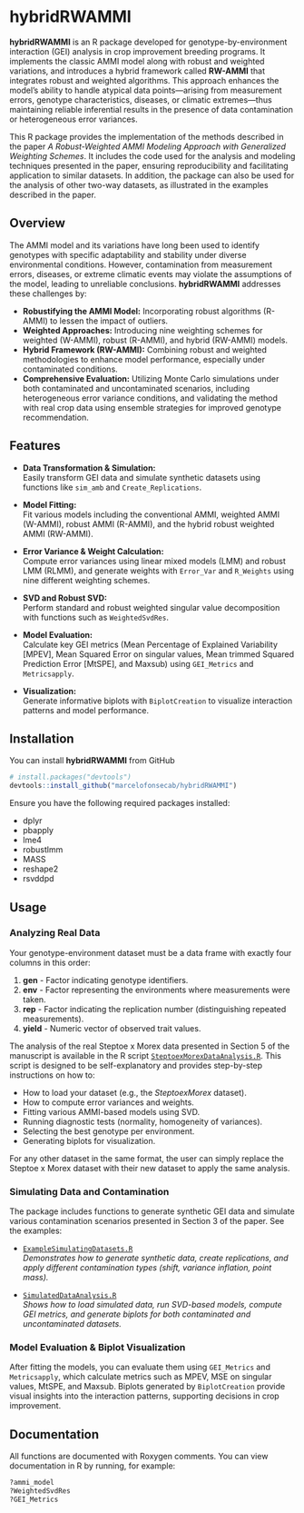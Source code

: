 # hybridRWAMMI

**hybridRWAMMI** is an R package developed for genotype-by-environment interaction (GEI) analysis in crop improvement breeding programs. It implements the classic AMMI model along with robust and weighted variations, and introduces a hybrid framework called **RW-AMMI** that integrates robust and weighted algorithms. This approach enhances the model’s ability to handle atypical data points—arising from measurement errors, genotype characteristics, diseases, or climatic extremes—thus maintaining reliable inferential results in the presence of data contamination or heterogeneous error variances.

This R package provides the implementation of the methods described in the paper *A Robust-Weighted AMMI Modeling Approach with Generalized Weighting Schemes*. It includes the code used for the analysis and modeling techniques presented in the paper, ensuring reproducibility and facilitating application to similar datasets. In addition, the package can also be used for the analysis of other two-way datasets, as illustrated in the examples described in the paper.

## Overview

The AMMI model and its variations have long been used to identify genotypes with specific adaptability and stability under diverse environmental conditions. However, contamination from measurement errors, diseases, or extreme climatic events may violate the assumptions of the model, leading to unreliable conclusions. **hybridRWAMMI** addresses these challenges by:

- **Robustifying the AMMI Model:** Incorporating robust algorithms (R-AMMI) to lessen the impact of outliers.
- **Weighted Approaches:** Introducing nine weighting schemes for weighted (W-AMMI), robust (R-AMMI), and hybrid (RW-AMMI) models.
- **Hybrid Framework (RW-AMMI):** Combining robust and weighted methodologies to enhance model performance, especially under contaminated conditions.
- **Comprehensive Evaluation:** Utilizing Monte Carlo simulations under both contaminated and uncontaminated scenarios, including heterogeneous error variance conditions, and validating the method with real crop data using ensemble strategies for improved genotype recommendation.

## Features

- **Data Transformation & Simulation:**  
  Easily transform GEI data and simulate synthetic datasets using functions like `sim_amb` and `Create_Replications`.

- **Model Fitting:**  
  Fit various models including the conventional AMMI, weighted AMMI (W-AMMI), robust AMMI (R-AMMI), and the hybrid robust weighted AMMI (RW-AMMI).

- **Error Variance & Weight Calculation:**  
  Compute error variances using linear mixed models (LMM) and robust LMM (RLMM), and generate weights with `Error_Var` and `R_Weights` using nine different weighting schemes.

- **SVD and Robust SVD:**  
  Perform standard and robust weighted singular value decomposition with functions such as `WeightedSvdRes`.

- **Model Evaluation:**  
  Calculate key GEI metrics (Mean Percentage of Explained Variability [MPEV], Mean Squared Error on singular values, Mean trimmed Squared Prediction Error [MtSPE], and Maxsub) using `GEI_Metrics` and `Metricsapply`.

- **Visualization:**  
  Generate informative biplots with `BiplotCreation` to visualize interaction patterns and model performance.

## Installation

You can install **hybridRWAMMI** from GitHub

```r
# install.packages("devtools")
devtools::install_github("marcelofonsecab/hybridRWAMMI")
```

Ensure you have the following required packages installed:

- dplyr
- pbapply
- lme4
- robustlmm
- MASS
- reshape2
- rsvddpd

## Usage

### Analyzing Real Data

Your genotype-environment dataset must be a data frame with exactly four columns in this order:

1. **gen**  - Factor indicating genotype identifiers.
2. **env**  - Factor representing the environments where measurements were taken.
3. **rep**  - Factor indicating the replication number (distinguishing repeated measurements).
4. **yield** - Numeric vector of observed trait values.

The analysis of the real Steptoe x Morex data presented in Section 5 of the manuscript is available in the R script [`SteptoexMorexDataAnalysis.R`](examples/SteptoexMorexDataAnalysis.R). This script is designed to be self-explanatory and provides step-by-step instructions on how to:
- How to load your dataset (e.g., the *SteptoexMorex* dataset).
- How to compute error variances and weights.
- Fitting various AMMI-based models using SVD.
- Running diagnostic tests (normality, homogeneity of variances).
- Selecting the best genotype per environment.
- Generating biplots for visualization.

For any other dataset in the same format, the user can simply replace the Steptoe x Morex dataset with their new dataset to apply the same analysis.

### Simulating Data and Contamination

The package includes functions to generate synthetic GEI data and simulate various contamination scenarios presented in Section 3 of the paper. See the examples:

- [`ExampleSimulatingDatasets.R`](examples/ExampleSimulatingDatasets.R)  
  *Demonstrates how to generate synthetic data, create replications, and apply different contamination types (shift, variance inflation, point mass).*

- [`SimulatedDataAnalysis.R`](examples/SimulatedDataAnalysis.R)  
  *Shows how to load simulated data, run SVD-based models, compute GEI metrics, and generate biplots for both contaminated and uncontaminated datasets.*

### Model Evaluation & Biplot Visualization

After fitting the models, you can evaluate them using `GEI_Metrics` and `Metricsapply`, which calculate metrics such as MPEV, MSE on singular values, MtSPE, and Maxsub. Biplots generated by `BiplotCreation` provide visual insights into the interaction patterns, supporting decisions in crop improvement.

## Documentation

All functions are documented with Roxygen comments. You can view documentation in R by running, for example:

```r
?ammi_model
?WeightedSvdRes
?GEI_Metrics
```
